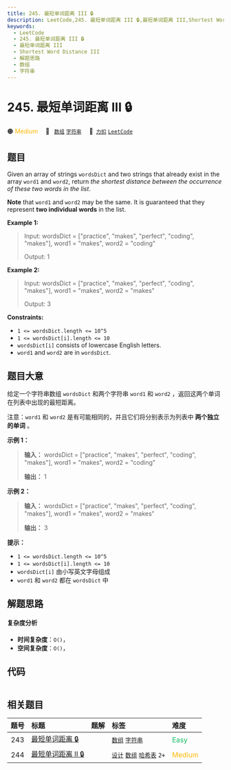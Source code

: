 ```yaml
---
title: 245. 最短单词距离 III 🔒
description: LeetCode,245. 最短单词距离 III 🔒,最短单词距离 III,Shortest Word Distance III,解题思路,数组,字符串
keywords:
  - LeetCode
  - 245. 最短单词距离 III 🔒
  - 最短单词距离 III
  - Shortest Word Distance III
  - 解题思路
  - 数组
  - 字符串
---
```


# 245. 最短单词距离 III 🔒

🟠 <font color=#ffb800>Medium</font>&emsp; 🔖&ensp; [`数组`](/tag/array.md) [`字符串`](/tag/string.md)&emsp; 🔗&ensp;[`力扣`](https://leetcode.cn/problems/shortest-word-distance-iii) [`LeetCode`](https://leetcode.com/problems/shortest-word-distance-iii)

## 题目

Given an array of strings `wordsDict` and two strings that already exist in
the array `word1` and `word2`, return _the shortest distance between the
occurrence of these two words in the list_.

**Note** that `word1` and `word2` may be the same. It is guaranteed that they
represent **two individual words** in the list.



**Example 1:**

> Input: wordsDict = ["practice", "makes", "perfect", "coding", "makes"], word1 = "makes", word2 = "coding"
> 
> Output: 1

**Example 2:**

> Input: wordsDict = ["practice", "makes", "perfect", "coding", "makes"], word1 = "makes", word2 = "makes"
> 
> Output: 3

**Constraints:**

  * `1 <= wordsDict.length <= 10^5`
  * `1 <= wordsDict[i].length <= 10`
  * `wordsDict[i]` consists of lowercase English letters.
  * `word1` and `word2` are in `wordsDict`.


## 题目大意

给定一个字符串数组 `wordsDict` 和两个字符串 `word1` 和 `word2` ，返回这两个单词在列表中出现的最短距离。

注意：`word1` 和 `word2` 是有可能相同的，并且它们将分别表示为列表中 **两个独立的单词** 。



**示例 1：**

> 
> 
> 
> 
> 
> **输入：** wordsDict = ["practice", "makes", "perfect", "coding", "makes"], word1 = "makes", word2 = "coding"
> 
> **输出：** 1
> 
> 

**示例 2：**

> 
> 
> 
> 
> 
> **输入：** wordsDict = ["practice", "makes", "perfect", "coding", "makes"], word1 = "makes", word2 = "makes"
> 
> **输出：** 3
> 
> 



**提示：**

  * `1 <= wordsDict.length <= 10^5`
  * `1 <= wordsDict[i].length <= 10`
  * `wordsDict[i]` 由小写英文字母组成
  * `word1` 和 `word2` 都在 `wordsDict` 中


## 解题思路

#### 复杂度分析

- **时间复杂度**：`O()`，
- **空间复杂度**：`O()`，

## 代码

```javascript

```

## 相关题目

<!-- prettier-ignore -->
| 题号 | 标题 | 题解 | 标签 | 难度 |
| :------: | :------ | :------: | :------ | :------ |
| 243 | [最短单词距离 🔒](https://leetcode.com/problems/shortest-word-distance) |  |  [`数组`](/tag/array.md) [`字符串`](/tag/string.md) | <font color=#15bd66>Easy</font> |
| 244 | [最短单词距离 II 🔒](https://leetcode.com/problems/shortest-word-distance-ii) |  |  [`设计`](/tag/design.md) [`数组`](/tag/array.md) [`哈希表`](/tag/hash-table.md) `2+` | <font color=#ffb800>Medium</font> |
